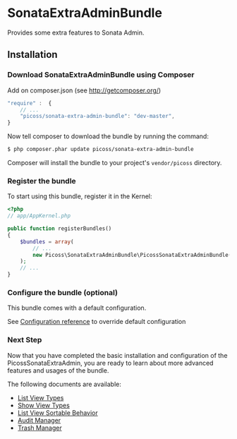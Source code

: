 SonataExtraAdminBundle
======================

Provides some extra features to Sonata Admin.

## Installation

### Download SonataExtraAdminBundle using Composer

Add on composer.json (see http://getcomposer.org/)

``` js
"require" :  {
    // ...
    "picoss/sonata-extra-admin-bundle": "dev-master",
}
```

Now tell composer to download the bundle by running the command:

``` bash
$ php composer.phar update picoss/sonata-extra-admin-bundle
```

Composer will install the bundle to your project's `vendor/picoss` directory.

### Register the bundle

To start using this bundle, register it in the Kernel:

``` php
<?php
// app/AppKernel.php

public function registerBundles()
{
    $bundles = array(
        // ...
        new Picoss\SonataExtraAdminBundle\PicossSonataExtraAdminBundle(),
    );
    // ...
}
```

### Configure the bundle (optional)

This bundle comes with a default configuration.

See [Configuration reference](http://github.com/picoss/SonataExtraAdminBundle/blob/master/Resources/doc/configuration_reference.md) to override default configuration

### Next Step

Now that you have completed the basic installation and configuration of the
PicossSonataExtraAdmin, you are ready to learn about more advanced features and usages
of the bundle.

The following documents are available:

- [List View Types](list_view_types.md)
- [Show View Types](show_view_types.md)
- [List View Sortable Behavior](list_view_sortable.md)
- [Audit Manager](audit_manager.md)
- [Trash Manager](trash_manager.md)
